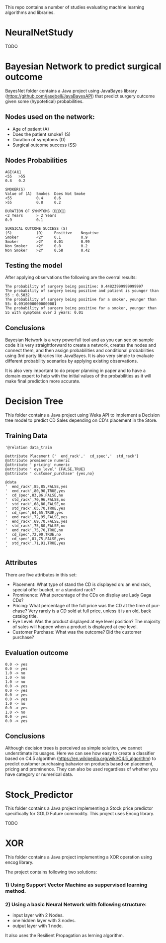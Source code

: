 
This repo contains a number of studies evaluating machine learning algorithms and libraries.

# NeuralNetStudy 

TODO

# Bayesian Network to predict surgical outcome

BayesNet folder contains a Java project using JavaBayes library (https://github.com/jasebell/JavaBayesAPI) that predict surgery outcome given some (hypotetical) probabilities.

## Nodes used on the network:

- Age of patient (A)
- Does the patient smoke? (S)
- Duration of symptoms (D)
- Surgical outcome success (SS)

## Nodes Probabilities

```
AGE(A)
<55   >55
0.8   0.2
```

```
SMOKER(S)
Value of (A)  Smokes  Does Not Smoke
<55           0.4     0.6
>55           0.8     0.2
```

```
DURATION OF SYMPTOMS (DD
<2 Years      > 2 Years
0.9           0.1
```

```
SURGICAL OUTCOME SUCCESS (S)
(S)           (D)     Positive    Negative
Smoker        <2Y     0.1         0.9
Smoker        >2Y     0.01        0.99
Non Smoker    <2Y     0.8         0.2
Non Smoker    >2Y     0.58        0.42
```

## Testing the model

After applying observations the following are the overral results:

```
The probability of surgery being positive: 0.44823999999999997
The probability of surgery being positive and patient is younger than 55 : 0.5032
The probability of surgery being positive for a smoker, younger than 55: 0.09100000000000001
The probability of surgery being positive for a smoker, younger than 55 with symptoms over 2 years: 0.01
```

## Conclusions

Bayesian Network is a very powerfull tool and as you can see on sample code it is very straightforward to create a network, creates the nodes and connect them, and then assign probabilities and conditional probabilities using 3rd party libraries like JavaBayes. It is also very simple to evaluate different probability scenarios by applying existing observations.

It is also very important to do proper planning in paper and to have a domain expert to help with the initial values of the probabilities as it will make final prediction more accurate.

# Decision Tree

This folder contains a Java project using Weka API to implement a Decision tree model to predict CD Sales depending on CD's placement in the Store.

## Training Data

```
'@relation data_train

@attribute Placement {'  end_rack','  cd_spec','  std_rack'}
@attribute prominence numeric
@attribute ' pricing' numeric
@attribute ' eye_level' {FALSE,TRUE}
@attribute ' customer_purchase' {yes,no}

@data
'  end_rack',85,85,FALSE,yes
'  end_rack',80,90,TRUE,yes
'  cd_spec',83,86,FALSE,no
'  std_rack',70,96,FALSE,no
'  std_rack',68,80,FALSE,no
'  std_rack',65,70,TRUE,yes
'  cd_spec',64,65,TRUE,yes
'  end_rack',72,95,FALSE,yes
'  end_rack',69,70,FALSE,yes
'  std_rack',75,80,FALSE,no
'  end_rack',75,70,TRUE,no
'  cd_spec',72,90,TRUE,no
'  cd_spec',81,75,FALSE,yes
'  std_rack',71,91,TRUE,yes
'
```

## Attributes

There are five attributes in this set:

- Placement: What type of stand the CD is displayed on: an end rack, special offer bucket, or a standard rack?
- Prominence: What percentage of the CDs on display are Lady Gaga CDs?
- Pricing: What percentage of the full price was the CD at the time of pur- chase? Very rarely is a CD sold at full price, unless it is an old, back catalog title.
- Eye Level: Was the product displayed at eye level position? The majority of sales will happen when a product is displayed at eye level.
- Customer Purchase: What was the outcome? Did the customer purchase?

## Evaluation outcome

```
0.0 -> yes
0.0 -> yes
1.0 -> no
1.0 -> no
1.0 -> no
0.0 -> yes
0.0 -> yes
0.0 -> yes
0.0 -> yes
1.0 -> no
0.0 -> yes
1.0 -> no
0.0 -> yes
0.0 -> yes
```

## Conclusions

Although decision trees is perceived as simple solution, we cannot understimate its usages. Here we can see how easy to create a classifier based on C4.5 algorithm (https://en.wikipedia.org/wiki/C4.5_algorithm) to predict customer purchasing bahavior on products based on placement, pricing and prominence. They can also be used regardless of whether you have category or numerical data.

# Stock_Predictor

This folder contains a Java project implementing a Stock price predictor specifically for GOLD Future commodity. This project uses Encog library.

TODO

# XOR

This folder contains a Java project implementing a XOR operation using encog library. 

The project contains following two solutions:

### 1) Using Support Vector Machine as suppervised learning method.

### 2) Using a basic Neural Network with following structure:

  - input layer with 2 Nodes.
  - one hidden layer with 3 nodes.
  - output layer with 1 node.
  
It also uses the Resilient Propagation as lerning algorithm.
